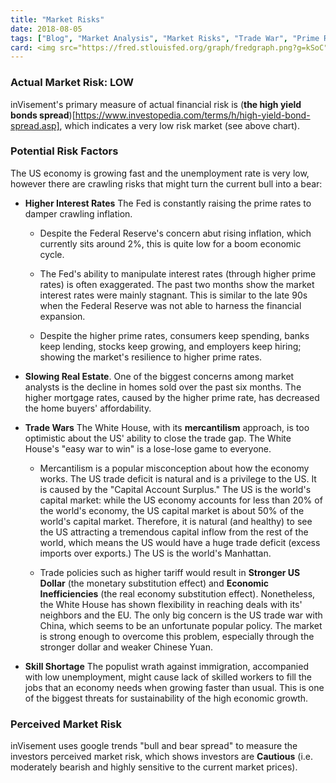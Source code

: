 ```yaml
---
title: "Market Risks"
date: 2018-08-05
tags: ["Blog", "Market Analysis", "Market Risks", "Trade War", "Prime Rate"]
card: <img src="https://fred.stlouisfed.org/graph/fredgraph.png?g=kSoC">
---
```


### Actual Market Risk: LOW
inVisement's primary measure of actual financial risk is (**the high yield bonds spread**)[https://www.investopedia.com/terms/h/high-yield-bond-spread.asp], which indicates a very low risk market (see above chart). 

### Potential Risk Factors
The US economy is growing fast and the unemployment rate is very low, however there are crawling risks that might turn the current bull into a bear:

- **Higher Interest Rates**
The Fed is constantly raising the prime rates to damper crawling inflation.

    - Despite the Federal Reserve's concern abut rising inflation, which currently sits around 2%, this is quite low for a boom economic cycle.

    - The Fed's ability to manipulate interest rates (through higher prime rates) is often exaggerated. The past two months show the market interest rates were mainly stagnant. This is similar to the late 90s when the Federal Reserve was not able to harness the financial expansion.

    - Despite the higher prime rates, consumers keep spending, banks keep lending, stocks keep growing, and employers keep hiring; showing the market's resilience to higher prime rates.

- **Slowing Real Estate**. One of the biggest concerns among market analysts is the decline in homes sold over the past six months. The higher mortgage rates, caused by the higher prime rate, has decreased the home buyers' affordability. 

- **Trade Wars**
The White House, with its **mercantilism** approach, is too optimistic about the US' ability to close the trade gap. The White House's "easy war to win" is a lose-lose game to everyone.

    - Mercantilism is a popular misconception about how the economy works. The US trade deficit is natural and is a privilege to the US. It is caused by the "Capital Account Surplus." The US is the world's capital market: while the US economy accounts for less than 20% of the world's economy, the US capital market is about 50% of the world's capital market. Therefore, it is natural (and healthy) to see the US attracting a tremendous capital inflow from the rest of the world, which means the US would have a huge trade deficit (excess imports over exports.) The US is the world's Manhattan.

    - Trade policies such as higher tariff would result in **Stronger US Dollar** (the monetary substitution effect) and **Economic Inefficiencies** (the real economy substitution effect). Nonetheless, the White House has shown flexibility in reaching deals with its' neighbors and the EU. The only big concern is the US trade war with China, which seems to be an unfortunate popular policy. The market is strong enough to overcome this problem, especially through the stronger dollar and weaker Chinese Yuan.

- **Skill Shortage**
The populist wrath against immigration, accompanied with low unemployment, might cause lack of skilled workers to fill the jobs that an economy needs when growing faster than usual. This is one of the biggest threats for sustainability of the high economic growth.

### Perceived Market Risk

inVisement uses google trends "bull and bear spread" to measure the investors perceived market risk, which shows investors are **Cautious** (i.e. moderately bearish and highly sensitive to the current market prices).

<object width="100%" height="400" type="text/html" data="/htmls/bull-bear-trend-graph.html"></object>
